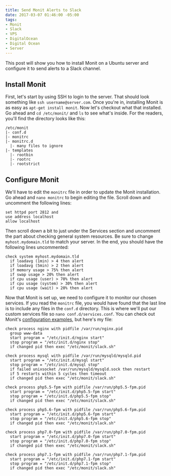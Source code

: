 ```yaml
---
title: Send Monit Alerts to Slack
date: 2017-03-07 01:46:00 -05:00
tags:
- Monit
- Slack
- VPS
- DigitalOcean
- Digital Ocean
- Server
---
```


This post will show you how to install Monit on a Ubuntu server and configure it to send alerts to a Slack channel.

## Install Monit

First, let's start by using SSH to login to the server. That should look something like `ssh username@server.com`. Once you're in, installing Monit is as easy as `apt-get install monit`. Now let's checkout what that installed. Go ahead and `cd /etc/monit/` and `ls` to see what's inside. For the readers, you'll find the directory looks like this:

    /etc/monit
    |- conf.d
    |- monitrc
    |- monitrc.d
      |- many files to ignore
    |- templates
      |- rootbin
      |- rootrc
      |- rootstrict

## Configure Monit

We'll have to edit the `monitrc` file in order to update the Monit installation. Go ahead and `nano monitrc` to begin editing the file. Scroll down and uncomment the following lines:

    set httpd port 2812 and
    use address localhost
    allow localhost

Then scroll down a bit to just under the Services section and uncomment the part about checking general system resources. Be sure to change `myhost.mydomain.tld` to match your server. In the end, you should have the following lines uncommented:

    check system myhost.mydomain.tld
      if loadavg (1min) > 4 then alert
      if loadavg (5min) > 2 then alert
      if memory usage > 75% then alert
      if swap usage > 20% then alert
      if cpu usage (user) > 70% then alert
      if cpu usage (system) > 30% then alert
      if cpu usage (wait) > 20% then alert

Now that Monit is set up, we need to configure it to monitor our chosen services. If you read the `monitrc` file, you would have found that the last line is to include any files in the `conf.d` directory. This is where we'll put our custom services file so `nano conf.d/services.conf`. You can check out Monit's [configuration examples](https://mmonit.com/wiki/Monit/ConfigurationExamples), but here's my file:
```
check process nginx with pidfile /var/run/nginx.pid
  group www-data
  start program = "/etc/init.d/nginx start"
  stop program = "/etc/init.d/nginx stop"
  if changed pid then exec "/etc/monit/slack.sh"

check process mysql with pidfile /var/run/mysqld/mysqld.pid
  start program = "/etc/init.d/mysql start"
  stop program = "/etc/init.d/mysql stop"
  if failed unixsocket /var/run/mysqld/mysqld.sock then restart
  if 5 restarts within 5 cycles then timeout
  if changed pid then exec "/etc/monit/slack.sh"

check process php5.5-fpm with pidfile /var/run/php5.5-fpm.pid
  start program = "/etc/init.d/php5.5-fpm start"
  stop program = "/etc/init.d/php5.5-fpm stop"
  if changed pid then exec "/etc/monit/slack.sh"

check process php5.6-fpm with pidfile /var/run/php5.6-fpm.pid
  start program = "/etc/init.d/php5.6-fpm start"
  stop program = "/etc/init.d/php5.6-fpm stop"
  if changed pid then exec "/etc/monit/slack.sh"

check process php7.0-fpm with pidfile /var/run/php7.0-fpm.pid
  start program = "/etc/init.d/php7.0-fpm start"
  stop program = "/etc/init.d/php7.0-fpm stop"
  if changed pid then exec "/etc/monit/slack.sh"

check process php7.1-fpm with pidfile /var/run/php7.1-fpm.pid
  start program = "/etc/init.d/php7.1-fpm start"
  stop program = "/etc/init.d/php7.1-fpm stop"
  if changed pid then exec "/etc/monit/slack.sh"
```
